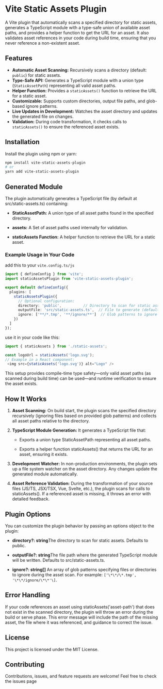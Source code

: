 # Vite Static Assets Plugin

A Vite plugin that automatically scans a specified directory for static assets, generates a TypeScript module with a type-safe union of available asset paths, and provides a helper function to get the URL for an asset. It also validates asset references in your code during build time, ensuring that you never reference a non-existent asset.

## Features

- **Automatic Asset Scanning:** Recursively scans a directory (default: `public`) for static assets.
- **Type-Safe API:** Generates a TypeScript module with a union type (`StaticAssetPath`) representing all valid asset paths.
- **Helper Function:** Provides a `staticAssets()` function to retrieve the URL for a static asset.
- **Customizable:** Supports custom directories, output file paths, and glob-based ignore patterns.
- **Live Updates in Development:** Watches the asset directory and updates the generated file on changes.
- **Validation:** During code transformation, it checks calls to `staticAssets()` to ensure the referenced asset exists.

## Installation

Install the plugin using npm or yarn:

```bash
npm install vite-static-assets-plugin
# or
yarn add vite-static-assets-plugin
```

Generated Module
----------------

The plugin automatically generates a TypeScript file (by default at src/static-assets.ts) containing:

*   **StaticAssetPath:** A union type of all asset paths found in the specified directory.
    
*   **assets:** A Set of asset paths used internally for validation.
    
*   **staticAssets Function:** A helper function to retrieve the URL for a static asset.
    

### Example Usage in Your Code

add this to your `vite.config.ts/js`
```typescript
import { defineConfig } from 'vite';
import staticAssetsPlugin from 'vite-static-assets-plugin';

export default defineConfig({
  plugins: [
    staticAssetsPlugin({
      // Optional configuration:
      directory: 'public',          // Directory to scan for static assets (default: 'public')
      outputFile: 'src/static-assets.ts',  // File to generate (default: 'src/static-assets.ts')
      ignore: ['**/*.tmp', '**/ignore/**']  // Glob patterns to ignore
    })
  ]
});
```

use it in your code like this:
```typescript
import { staticAssets } from './static-assets';

const logoUrl = staticAssets('logo.svg');
// Example in a React component:
 <img src={staticAssets('logo.svg')} alt="Logo" />
```

This setup provides compile-time type safety—only valid asset paths (as scanned during build time) can be used—and runtime verification to ensure the asset exists.

How It Works
------------

1.  **Asset Scanning:** On build start, the plugin scans the specified directory recursively (ignoring files based on provided glob patterns) and collects all asset paths relative to the directory.
    
2.  **TypeScript Module Generation:** It generates a TypeScript file that:
    
    *   Exports a union type StaticAssetPath representing all asset paths.
        
    *   Exports a helper function staticAssets() that returns the URL for an asset, ensuring it exists.
        
3.  **Development Watcher:** In non-production environments, the plugin sets up a file system watcher on the asset directory. Any changes update the generated module automatically.
    
4.  **Asset Reference Validation:** During the transformation of your source files (JS/TS, JSX/TSX, Vue, Svelte, etc.), the plugin scans for calls to staticAssets(). If a referenced asset is missing, it throws an error with detailed feedback.
    

Plugin Options
--------------

You can customize the plugin behavior by passing an options object to the plugin:

*   **directory?: string**The directory to scan for static assets. Defaults to public.
    
*   **outputFile?: string**The file path where the generated TypeScript module will be written. Defaults to src/static-assets.ts.
    
*   **ignore?: string[]** An array of glob patterns specifying files or directories to ignore during the asset scan. For example: `['\*\*/\*.tmp', '\*\*/ignore/\*\*'\]`.
    

Error Handling
--------------

If your code references an asset using staticAssets('asset-path') that does not exist in the scanned directory, the plugin will throw an error during the build or serve phase. This error message will include the path of the missing asset, the file where it was referenced, and guidance to correct the issue.

License
-------

This project is licensed under the MIT License.

Contributing
------------

Contributions, issues, and feature requests are welcome! Feel free to check the issues page
